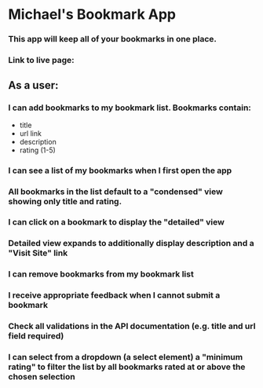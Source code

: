 # Michael's Bookmark App

### This app will keep all of your bookmarks in one place.

### Link to live page: 

## As a user: 

### I can add bookmarks to my bookmark list. Bookmarks contain:

* title
* url link
* description
* rating (1-5)

### I can see a list of my bookmarks when I first open the app

### All bookmarks in the list default to a "condensed" view showing only title and rating.
### I can click on a bookmark to display the "detailed" view

### Detailed view expands to additionally display description and a "Visit Site" link

### I can remove bookmarks from my bookmark list

### I receive appropriate feedback when I cannot submit a bookmark

### Check all validations in the API documentation (e.g. title and url field required)

### I can select from a dropdown (a select element) a "minimum rating" to filter the list by all bookmarks rated at or above the chosen selection